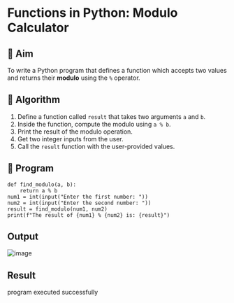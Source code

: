 # Functions in Python: Modulo Calculator

## 🎯 Aim
To write a Python program that defines a function which accepts two values and returns their **modulo** using the `%` operator.

## 🧠 Algorithm
1. Define a function called `result` that takes two arguments `a` and `b`.
2. Inside the function, compute the modulo using `a % b`.
3. Print the result of the modulo operation.
4. Get two integer inputs from the user.
5. Call the `result` function with the user-provided values.

## 🧾 Program
```
def find_modulo(a, b):
    return a % b
num1 = int(input("Enter the first number: "))
num2 = int(input("Enter the second number: "))
result = find_modulo(num1, num2)
print(f"The result of {num1} % {num2} is: {result}")
```



## Output
![image](https://github.com/user-attachments/assets/f58a926c-98b4-4747-8a21-851a404f43d2)


## Result
program executed successfully
